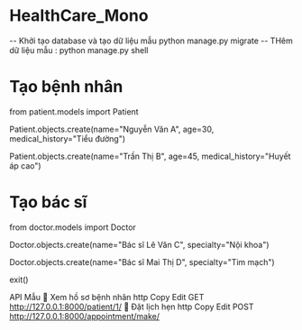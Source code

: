 # HealthCare_Mono

-- Khởi tạo database và tạo dữ liệu mẫu 
python manage.py migrate
-- THêm dữ liệu mẫu : 
python manage.py shell
# Tạo bệnh nhân
from patient.models import Patient

Patient.objects.create(name="Nguyễn Văn A", age=30, medical_history="Tiểu đường")

Patient.objects.create(name="Trần Thị B", age=45, medical_history="Huyết áp cao")

# Tạo bác sĩ

from doctor.models import Doctor

Doctor.objects.create(name="Bác sĩ Lê Văn C", specialty="Nội khoa")

Doctor.objects.create(name="Bác sĩ Mai Thị D", specialty="Tim mạch")


exit()

API Mẫu
📍 Xem hồ sơ bệnh nhân
http
Copy
Edit
GET http://127.0.0.1:8000/patient/1/
📍 Đặt lịch hẹn
http
Copy
Edit
POST http://127.0.0.1:8000/appointment/make/
